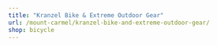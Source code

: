 ```yaml
---
title: "Kranzel Bike & Extreme Outdoor Gear"
url: /mount-carmel/kranzel-bike-and-extreme-outdoor-gear/
shop: bicycle
---
```

